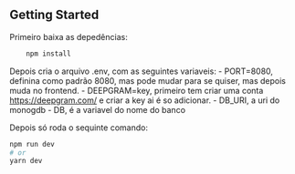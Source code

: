 ﻿## Getting Started

Primeiro baixa as depedências:

``` bash
    npm install
```
Depois cria o arquivo .env, com as seguintes variaveis:
    - PORT=8080, definina como padrão 8080, mas pode mudar para se quiser, mas depois muda no frontend.
    - DEEPGRAM=key, primeiro tem criar uma conta https://deepgram.com/ e criar a key ai é so adicionar.
    - DB_URI, a uri do monogdb
    - DB, é a variavel do nome do banco

Depois só roda o sequinte comando:
```bash
npm run dev
# or
yarn dev
```
